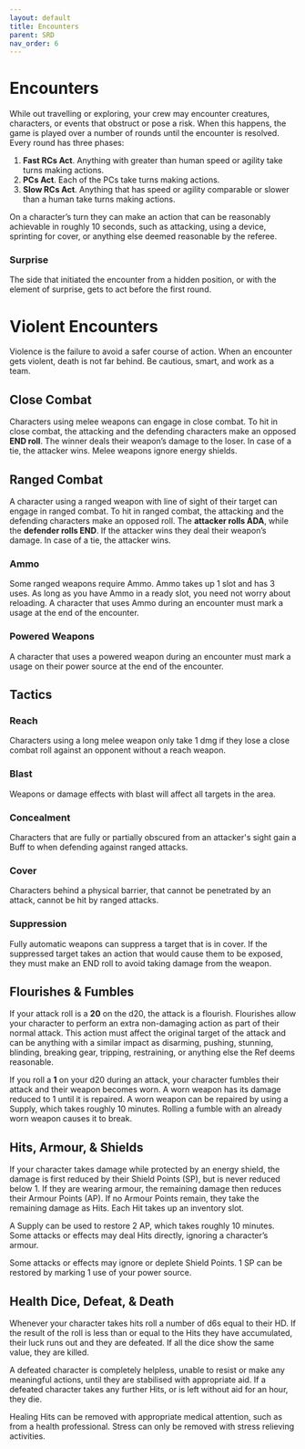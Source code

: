 ```yaml
---
layout: default
title: Encounters
parent: SRD
nav_order: 6
---
```


# Encounters

While out travelling or exploring, your crew may encounter creatures, characters, or events that obstruct or pose a risk. When this happens, the game is played over a number of rounds until the encounter is resolved. Every round has three phases: 

1. **Fast RCs Act**. Anything with greater than human speed or agility take turns making actions.
2. **PCs Act**. Each of the PCs take turns making actions.
3. **Slow RCs Act**. Anything that has speed or agility comparable or slower than a human take turns making actions.

On a character’s turn they can make an action that can be reasonably achievable in roughly 10 seconds, such as attacking, using a device, sprinting for cover, or anything else deemed reasonable by the referee.

### Surprise
The side that initiated the encounter from a hidden position, or with the element of surprise, gets to act before the first round.

# Violent Encounters 
Violence is the failure to avoid a safer course of action. When an encounter gets violent, death is not far behind. Be cautious, smart, and work as a team.

## Close Combat
Characters using melee weapons can engage in close combat. To hit in close combat, the attacking and the defending characters make an opposed **END roll**. The winner deals their weapon’s damage to the loser. In case of a tie, the attacker wins. Melee weapons ignore energy shields.

## Ranged Combat
A character using a ranged weapon with line of sight of their target can engage in ranged combat. To hit in ranged combat, the attacking and the defending characters make an opposed roll. The **attacker rolls ADA**, while the **defender rolls END**. If the attacker wins they deal their weapon’s damage. In case of a tie, the attacker wins.

### Ammo

Some ranged weapons require Ammo. Ammo takes up 1 slot and has 3 uses. As long as you have Ammo in a ready slot, you need not worry about reloading. A character that uses Ammo during an encounter must mark a usage at the end of the encounter.

### Powered Weapons
A character that uses a powered weapon during an encounter must mark a usage on their power source at the end of the encounter.

## Tactics

### Reach
Characters using a long melee weapon only take 1 dmg if they lose a close combat roll against an opponent without a reach weapon. 

### Blast
Weapons or damage effects with blast will affect all targets in the area.

### Concealment
Characters that are fully or partially obscured from an attacker's sight gain a Buff to when defending against ranged attacks.

### Cover
Characters behind a physical barrier, that cannot be penetrated by an attack, cannot be hit by ranged attacks. 

### Suppression
Fully automatic weapons can suppress a target that is in cover. If the suppressed target takes an action that would cause them to be exposed, they must make an END roll to avoid taking damage from the weapon.

## Flourishes & Fumbles

If your attack roll is a **20** on the d20, the attack is a flourish. Flourishes allow your character to perform an extra non-damaging action as part of their normal attack. This action must affect the original target of the attack and can be anything with a similar impact as disarming, pushing, stunning, blinding, breaking gear, tripping, restraining, or anything else the Ref deems reasonable.

If you roll a **1** on your d20 during an attack, your character fumbles their attack and their weapon becomes worn. A worn weapon has its damage reduced to 1 until it is repaired. A worn weapon can be repaired by using a Supply, which takes roughly 10 minutes. Rolling a fumble with an already worn weapon causes it to break.

## Hits, Armour, & Shields

If your character takes damage while protected by an energy shield, the damage is first reduced by their Shield Points (SP), but is never reduced below 1. If they are wearing armour, the remaining damage then reduces their Armour Points (AP). If no Armour Points remain, they take the remaining damage as Hits. Each Hit takes up an inventory slot. 

A Supply can be used to restore 2 AP, which takes roughly 10 minutes. Some attacks or effects may deal Hits directly, ignoring a character’s armour.

Some attacks or effects may ignore or deplete Shield Points. 1 SP can be restored by marking 1 use of your power source.

## Health Dice, Defeat, & Death

Whenever your character takes hits roll a number of d6s equal to their HD. If the result of the roll is less than or equal to the Hits they have accumulated, their luck runs out and they are defeated. If all the dice show the same value, they are killed.

A defeated character is completely helpless, unable to resist or make any meaningful actions, until they are stabilised with appropriate aid. If a defeated character takes any further Hits, or is left without aid for an hour, they die.

Healing
Hits can be removed with appropriate medical attention, such as from a health professional. Stress can only be removed with stress relieving activities. 

